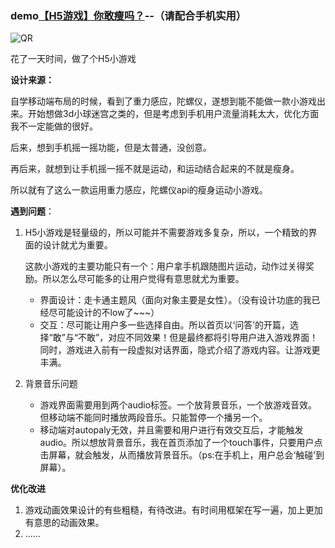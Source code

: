 ### demo[【H5游戏】你敢瘦吗？](https://mao1105.github.io/【H5游戏】你敢瘦吗？/)--（请配合手机实用）
![QR](https://Mao1105.github.io/【H5游戏】你敢瘦吗？/img/QR.png )

花了一天时间，做了个H5小游戏

**设计来源：**

自学移动端布局的时候，看到了重力感应，陀螺仪，遂想到能不能做一款小游戏出来。开始想做3d小球迷宫之类的，但是考虑到手机用户流量消耗太大，优化方面我不一定能做的很好。

后来，想到手机摇一摇功能，但是太普通，没创意。

再后来，就想到让手机摇一摇不就是运动，和运动结合起来的不就是瘦身。

所以就有了这么一款运用重力感应，陀螺仪api的瘦身运动小游戏。

**遇到问题**：

1. H5小游戏是轻量级的，所以可能并不需要游戏多复杂，所以，一个精致的界面的设计就尤为重要。

    这款小游戏的主要功能只有一个：用户拿手机跟随图片运动，动作过关得奖励。所以怎么尽可能多的让用户觉得有意思就尤为重要。
    
    - 界面设计：走卡通主题风（面向对象主要是女性）。（没有设计功底的我已经尽可能设计的不low了~~~）
    - 交互：尽可能让用户多一些选择自由。所以首页以‘问答’的开篇，选择“敢”与“不敢”，对应不同效果！但是最终都将引导用户进入游戏界面！同时，游戏进入前有一段虚拟对话界面，隐式介绍了游戏内容。让游戏更丰满。
    
2. 背景音乐问题

    - 游戏界面需要用到两个audio标签。一个放背景音乐，一个放游戏音效。但移动端不能同时播放两段音乐。只能暂停一个播另一个。
    - 移动端对autopaly无效，并且需要和用户进行有效交互后，才能触发audio。所以想放背景音乐，我在首页添加了一个touch事件，只要用户点击屏幕，就会触发，从而播放背景音乐。（ps:在手机上，用户总会‘触碰’到屏幕）。
    
**优化改进**

1. 游戏动画效果设计的有些粗糙，有待改进。有时间用框架在写一遍，加上更加有意思的动画效果。
2. ......

